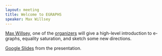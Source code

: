 ```yaml
---
layout: meeting
title: Welcome to EGRAPHS
speaker: Max Willsey
---
```


[Max Willsey](https://mwillsey.com),
 one of the [organizers](/about) will give
 a high-level introduction to
 e-graphs, equality saturation,
 and sketch some new directions.

[Google Slides](https://docs.google.com/presentation/d/1Md3cysLHng-RMtR0yG3HS2EV7ONgcxpSDxzUsKPw1-I/edit?usp=sharing) from the presentation.

